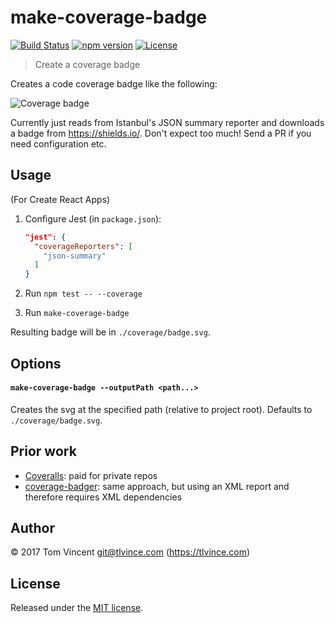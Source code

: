# make-coverage-badge

[![Build Status][travis-image]][travis-url]
[![npm version][npm-image]][npm-url]
[![License][license-image]][license-url]

[travis-url]: https://travis-ci.org/tlvince/make-coverage-badge
[travis-image]: https://img.shields.io/travis/tlvince/make-coverage-badge.svg
[npm-url]: https://www.npmjs.com/package/make-coverage-badge
[npm-image]: https://img.shields.io/npm/v/make-coverage-badge.svg
[license-url]: https://opensource.org/licenses/MIT
[license-image]: https://img.shields.io/npm/l/make-coverage-badge.svg

> Create a coverage badge

Creates a code coverage badge like the following:

![Coverage badge][coverage-badge]

Currently just reads from Istanbul's JSON summary reporter and downloads a badge from https://shields.io/. Don't expect too much! Send a PR if you need configuration etc.

[coverage-badge]: https://img.shields.io/badge/Coverage-100%25-brightgreen.svg

## Usage

(For Create React Apps)

1. Configure Jest (in `package.json`):

    ```json
    "jest": {
      "coverageReporters": [
        "json-summary"
      ]
    }
    ```

2. Run `npm test -- --coverage`
3. Run `make-coverage-badge`

Resulting badge will be in `./coverage/badge.svg`.

## Options
#### `make-coverage-badge --outputPath <path...>`

Creates the svg at the specified path (relative to project root). Defaults to `./coverage/badge.svg`.

## Prior work

* [Coveralls][]: paid for private repos
* [coverage-badger][]: same approach, but using an XML report and therefore requires XML dependencies

[Coveralls]: https://coveralls.io/
[coverage-badger]: https://github.com/notnotse/coverage-badger

## Author

© 2017 Tom Vincent <git@tlvince.com> (https://tlvince.com)

## License

Released under the [MIT license](http://tlvince.mit-license.org).
